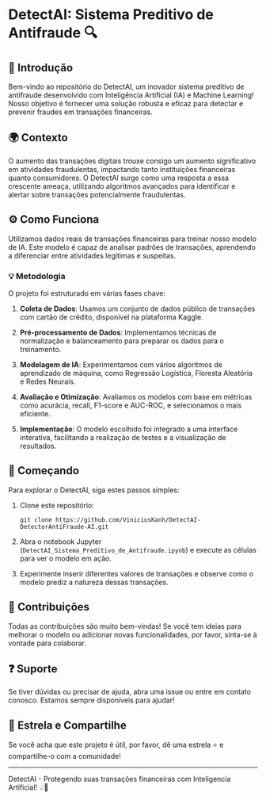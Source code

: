 
# DetectAI: Sistema Preditivo de Antifraude 🔍

## 📖 Introdução

Bem-vindo ao repositório do DetectAI, um inovador sistema preditivo de antifraude desenvolvido com Inteligência Artificial (IA) e Machine Learning! Nosso objetivo é fornecer uma solução robusta e eficaz para detectar e prevenir fraudes em transações financeiras.

## 🌍 Contexto

O aumento das transações digitais trouxe consigo um aumento significativo em atividades fraudulentas, impactando tanto instituições financeiras quanto consumidores. O DetectAI surge como uma resposta a essa crescente ameaça, utilizando algoritmos avançados para identificar e alertar sobre transações potencialmente fraudulentas.

## ⚙️ Como Funciona

Utilizamos dados reais de transações financeiras para treinar nosso modelo de IA. Este modelo é capaz de analisar padrões de transações, aprendendo a diferenciar entre atividades legítimas e suspeitas.

### 💡 Metodologia

O projeto foi estruturado em várias fases chave:

1. **Coleta de Dados**: Usamos um conjunto de dados público de transações com cartão de crédito, disponível na plataforma Kaggle.

2. **Pré-processamento de Dados**: Implementamos técnicas de normalização e balanceamento para preparar os dados para o treinamento.

3. **Modelagem de IA**: Experimentamos com vários algoritmos de aprendizado de máquina, como Regressão Logística, Floresta Aleatória e Redes Neurais.

4. **Avaliação e Otimização**: Avaliamos os modelos com base em métricas como acurácia, recall, F1-score e AUC-ROC, e selecionamos o mais eficiente.

5. **Implementação**: O modelo escolhido foi integrado a uma interface interativa, facilitando a realização de testes e a visualização de resultados.

## 🚀 Começando

Para explorar o DetectAI, siga estes passos simples:

1. Clone este repositório:
   ```
   git clone https://github.com/ViniciusKanh/DetectAI-DetectorAntiFraude-AI.git
   ```
2. Abra o notebook Jupyter (`DetectAI_Sistema_Preditivo_de_Antifraude.ipynb`) e execute as células para ver o modelo em ação.

3. Experimente inserir diferentes valores de transações e observe como o modelo prediz a natureza dessas transações.

## 🤝 Contribuições

Todas as contribuições são muito bem-vindas! Se você tem ideias para melhorar o modelo ou adicionar novas funcionalidades, por favor, sinta-se à vontade para colaborar.

## ❓ Suporte

Se tiver dúvidas ou precisar de ajuda, abra uma issue ou entre em contato conosco. Estamos sempre disponíveis para ajudar!

## 🌟 Estrela e Compartilhe

Se você acha que este projeto é útil, por favor, dê uma estrela ⭐ e compartilhe-o com a comunidade!

---

DetectAI - Protegendo suas transações financeiras com Inteligencia Artificial! 💡💼
